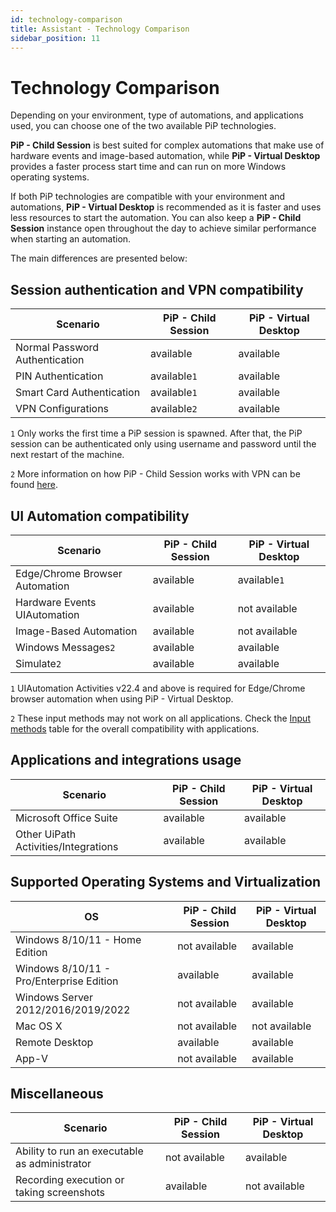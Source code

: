 ```yaml
---
id: technology-comparison
title: Assistant - Technology Comparison
sidebar_position: 11
---
```

# Technology Comparison

Depending on your environment, type of automations, and applications used, you can choose one of the two available PiP technologies.

**PiP - Child Session** is best suited for complex automations that make use of hardware events and image-based automation, while **PiP - Virtual Desktop** provides a faster process start time and can run on more Windows operating systems.

If both PiP technologies are compatible with your environment and automations, **PiP - Virtual Desktop** is recommended as it is faster and uses less resources to start the automation. You can also keep a **PiP - Child Session** instance open throughout the day to achieve similar performance when starting an automation.

The main differences are presented below:

## Session authentication and VPN compatibility

| Scenario | PiP - Child Session | PiP - Virtual Desktop |
| --- | --- | --- |
| Normal Password Authentication | available | available |
| PIN Authentication | available`1` | available |
| Smart Card Authentication | available`1` | available |
| VPN Configurations | available`2` | available |

`1` Only works the first time a PiP session is spawned. After that, the PiP session can be authenticated only using username
and password until the next restart of the machine.

`2` More information on how PiP - Child Session works with VPN can be found [here](/assistant/standalone/latest/user-guide/pip-child-session#known-issues-and-limitations).

## UI Automation compatibility

| Scenario | PiP - Child Session | PiP - Virtual Desktop |
| --- | --- | --- |
| Edge/Chrome Browser Automation | available | available`1` |
| Hardware Events UIAutomation | available | not available |
| Image-Based Automation | available | not available |
| Windows Messages`2` | available | available |
| Simulate`2` | available | available |

`1` UIAutomation Activities v22.4 and above is required for Edge/Chrome browser automation when using PiP - Virtual Desktop.

`2` These input methods may not work on all applications. Check the [Input methods](/studio/standalone/latest/user-guide/input-methods) table for the overall compatibility with applications.

## Applications and integrations usage

| Scenario | PiP - Child Session | PiP - Virtual Desktop |
| --- | --- | --- |
| Microsoft Office Suite | available | available |
| Other UiPath Activities/Integrations | available | available |

## Supported Operating Systems and Virtualization

| OS | PiP - Child Session | PiP - Virtual Desktop |
| --- | --- | --- |
| Windows 8/10/11 - Home Edition | not available | available |
| Windows 8/10/11 - Pro/Enterprise Edition | available | available |
| Windows Server 2012/2016/2019/2022 | not available | available |
| Mac OS X | not available | not available |
| Remote Desktop | available | available |
| App-V | not available | available |

## Miscellaneous

| Scenario | PiP - Child Session | PiP - Virtual Desktop |
| --- | --- | --- |
| Ability to run an executable as administrator | not available | available |
| Recording execution or taking screenshots | available | not available |
